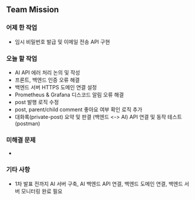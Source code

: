 ## Team Mission

### 어제 한 작업
- 임시 비밀번호 발급 및 이메일 전송 API 구현

### 오늘 할 작업
- AI API 에러 처리 논의 및 작성
- 프론트, 백엔드 인증 오류 해결
- 백엔드 서버 HTTPS 도메인 연결 설정
- Prometheus & Grafana 디스코드 알림 오류 해결
- post 발행 로직 수정
- post, parent/child comment 좋아요 여부 확인 로직 추가
- 대화록(private-post) 요약 및 판결 (백엔드 <-> AI) API 연결 및 동작 테스트 (postman)

### 미해결 문제
-

### 기타 사항
- 1차 발표 전까지 AI 서버 구축, AI 백엔드 API 연결, 백엔드 도메인 연결, 백엔드 서버 모니터링 완료 필요

